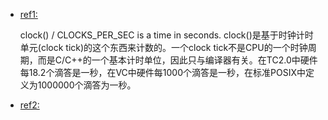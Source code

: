 * [ref1: ](https://site.douban.com/199048/widget/notes/12005386/note/253542964/)

	clock() / CLOCKS_PER_SEC is a time in seconds.
clock()是基于时钟计时单元(clock tick)的这个东西来计数的。一个clock tick不是CPU的一个时钟周期，而是C/C++的一个基本计时单位，因此只与编译器有关。在TC2.0中硬件每18.2个滴答是一秒，在VC中硬件每1000个滴答是一秒，在标准POSIX中定义为1000000个滴答为一秒。

* [ref2: ](http://blog.csdn.net/morewindows/article/details/6854764#reply)
